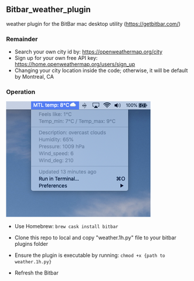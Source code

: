 ## Bitbar_weather_plugin

weather plugin for the BitBar mac desktop utility (https://getbitbar.com/)

### Remainder 
- Search your own city id by: https://openweathermap.org/city
- Sign up for your own free API key: https://home.openweathermap.org/users/sign_up
- Changing your city location inside the code; otherwise, it will be default by Montreal, CA

### Operation
![Weather Bitbar Plugin](./img/src_image.png)

- Use Homebrew: `brew cask install bitbar`

- Clone this repo to local and copy "weather.1h.py" file to your bitbar plugins folder

- Ensure the plugin is executable by running: `chmod +x {path to weather.1h.py}`

- Refresh the Bitbar
